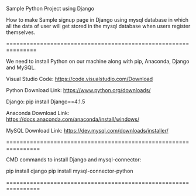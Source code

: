 
Sample Python Project using Django

How to make Sample signup page in Django using mysql database in which all the data of user will get stored in the mysql database when users register themselves.

===============================================================

We need to install Python on our machine along with pip, Anaconda, Django and MySQL.

Visual Studio Code:   https://code.visualstudio.com/Download

Python Download Link:  https://www.python.org/downloads/

Django: pip install Django==4.1.5

Anaconda Download Link:   https://docs.anaconda.com/anaconda/install/windows/

MySQL Download Link:  https://dev.mysql.com/downloads/installer/

================================================================

CMD commands to install Django and mysql-connector:

pip install django
pip install mysql-connector-python

================================================================
